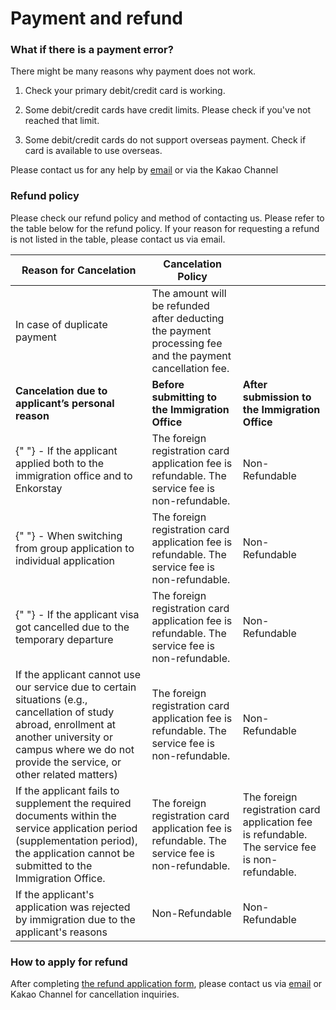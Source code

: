 # Payment and refund

### What if there is a payment error?

There might be many reasons why payment does not work.

1.  Check your primary debit/credit card is working.

2.  Some debit/credit cards have credit limits. Please check if you've not reached that limit.

3.  Some debit/credit cards do not support overseas payment. Check if card is available to use overseas.

Please contact us for any help by [email](mailto:visa-help@enkor.kr) or via the Kakao Channel

### Refund policy

Please check our refund policy and method of contacting us.
Please refer to the table below for the refund policy. If your reason for requesting a refund is not listed in the table, please contact us via email.

| Reason for Cancelation                                                                                                                                                                                           | Cancelation Policy                                                                                       |                                                                                                 |
| ---------------------------------------------------------------------------------------------------------------------------------------------------------------------------------------------------------------- | -------------------------------------------------------------------------------------------------------- | ----------------------------------------------------------------------------------------------- |
| In case of duplicate payment                                                                                                                                                                                     | The amount will be refunded after deducting the payment processing fee and the payment cancellation fee. |                                                                                                 |
| **Cancelation due to applicant’s personal reason**                                                                                                                                                               | **Before submitting to the Immigration Office**                                                          | **After submission to the Immigration Office**                                                  |
| {" "} - If the applicant applied both to the immigration office and to Enkorstay                                                                                                                                 | The foreign registration card application fee is refundable. The service fee is non-refundable.          | Non-Refundable                                                                                  |
| {" "} - When switching from group application to individual application                                                                                                                                          | The foreign registration card application fee is refundable. The service fee is non-refundable.          | Non-Refundable                                                                                  |
| {" "} - If the applicant visa got cancelled due to the temporary departure                                                                                                                                       | The foreign registration card application fee is refundable. The service fee is non-refundable.          | Non-Refundable                                                                                  |
| If the applicant cannot use our service due to certain situations (e.g., cancellation of study abroad, enrollment at another university or campus where we do not provide the service, or other related matters) | The foreign registration card application fee is refundable. The service fee is non-refundable.          | Non-Refundable                                                                                  |
| If the applicant fails to supplement the required documents within the service application period (supplementation period), the application cannot be submitted to the Immigration Office.                       | The foreign registration card application fee is refundable. The service fee is non-refundable.          | The foreign registration card application fee is refundable. The service fee is non-refundable. |
| If the applicant's application was rejected by immigration due to the applicant's reasons                                                                                                                        | Non-Refundable                                                                                           | Non-Refundable                                                                                  |

### How to apply for refund

After completing [the refund application form](https://docs.google.com/forms/d/e/1FAIpQLSc29vrzW2BKqaRVIFXaj4WVKAWiYIyudfg9XxUFSlKrjhoamQ/viewform), please contact us via [email](mailto:visa-help@enkor.kr) or Kakao Channel for cancellation inquiries.
